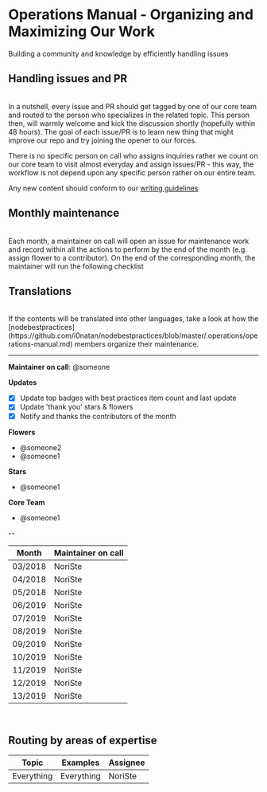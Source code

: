 # Operations Manual - Organizing and Maximizing Our Work
Building a community and knowledge by efficiently handling issues

## Handling issues and PR

<br/>
In a nutshell, every issue and PR should get tagged by one of our core team and routed to the person who specializes in the related topic. This person then, will warmly welcome and kick the discussion shortly (hopefully within 48 hours). The goal of each issue/PR is to learn new thing that might improve our repo and try joining the opener to our forces.

There is no specific person on call who assigns inquiries rather we count on our core team to visit almost everyday and assign issues/PR - this way, the workflow is not depend upon any specific person rather on our entire team.

Any new content should conform to our [writing guidelines](https://github.com/NoriSte/ui-testing-best-practices/blob/master/.operations/writing-guidelines.md)

## Monthly maintenance

<br/>
Each month, a maintainer on call will open an issue for maintenance work and record within all the actions to perform by the end of the month (e.g. assign flower to a contributor). On the end of the corresponding month, the maintainer will run the following checklist

## Translations

<br/>
If the contents will be translated into other languages, take a look at how the [nodebestpractices](https://github.com/i0natan/nodebestpractices/blob/master/.operations/operations-manual.md) members organize their maintenance.

 ---

**Maintainer on call**: @someone

**Updates**

- [x] Update top badges with best practices item count and last update
- [x] Update 'thank you' stars & flowers
- [x] Notify and thanks the contributors of the month

**Flowers**
- @someone2
- @someone1

**Stars**
- @someone1

**Core Team**
- @someone1

--

| Month   | Maintainer on call |
|---------|--------------------|
| 03/2018 | NoriSte            |
| 04/2018 | NoriSte            |
| 05/2018 | NoriSte            |
| 06/2019 | NoriSte            |
| 07/2019 | NoriSte            |
| 08/2019 | NoriSte            |
| 09/2019 | NoriSte            |
| 10/2019 | NoriSte            |
| 11/2019 | NoriSte            |
| 12/2019 | NoriSte            |
| 13/2019 | NoriSte            |


<br/>

## Routing by areas of expertise

| Topic      | Examples   | Assignee |
|------------|------------|----------|
| Everything | Everything | NoriSte  |
